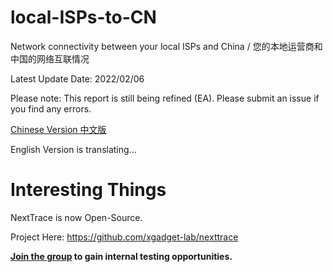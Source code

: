 # local-ISPs-to-CN
Network connectivity between your local ISPs and China / 您的本地运营商和中国的网络互联情况

Latest Update Date: 2022/02/06

Please note: This report is still being refined (EA). Please submit an issue if you find any errors.

[Chinese Version 中文版](https://github.com/sjlleo/local-ISPs-to-CN/blob/main/report_zh_CN.md)

English Version is translating...

# Interesting Things

NextTrace is now Open-Source. 

Project Here: https://github.com/xgadget-lab/nexttrace

**[Join the group](https://t.me/bettertrace) to gain internal testing opportunities.**


